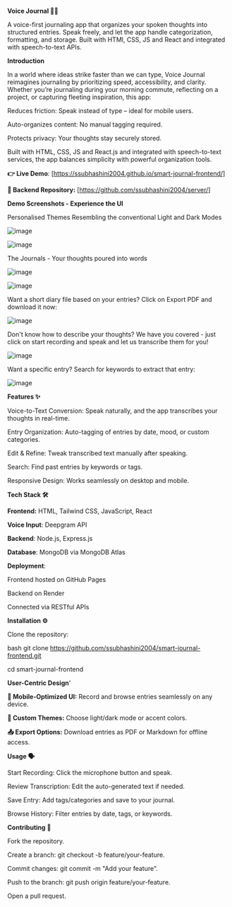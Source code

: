**Voice Journal 🎤📔**

A voice-first journaling app that organizes your spoken thoughts into structured entries. Speak freely, and let the app handle categorization, formatting, and storage. Built with HTMl, CSS, JS and React and integrated with speech-to-text APIs.

**Introduction**

In a world where ideas strike faster than we can type, Voice Journal reimagines journaling by prioritizing speed, accessibility, and clarity. Whether you’re journaling during your morning commute, reflecting on a project, or capturing fleeting inspiration, this app:

Reduces friction: Speak instead of type – ideal for mobile users.

Auto-organizes content: No manual tagging required.

Protects privacy: Your thoughts stay securely stored.

Built with HTML, CSS, JS and React.js and integrated with speech-to-text services, the app balances simplicity with powerful organization tools.

**👉 Live Demo**: [https://ssubhashini2004.github.io/smart-journal-frontend/]

**🔗 Backend Repository:** [https://github.com/ssubhashini2004/server/]


**Demo Screenshots - Experience the UI**

Personalised Themes Resembling the conventional Light and Dark Modes

![image](https://github.com/user-attachments/assets/5784da23-95cb-48a4-ace6-fe6b65052b1e)


![image](https://github.com/user-attachments/assets/a8229f44-f2e0-4717-8d55-b26efb6976e4)


The Journals - Your thoughts poured into words

![image](https://github.com/user-attachments/assets/eb996a92-e2e3-4bff-920c-2d81c8ea39dd)

![image](https://github.com/user-attachments/assets/108e994e-2624-4b51-88a8-eb96cd6ebccb)

Want a short diary file based on your entries? Click on Export PDF and download it now:

![image](https://github.com/user-attachments/assets/baa17433-33df-4361-acca-da9c24136492)


Don't know how to describe your thoughts? We have you covered - just click on start recording and speak and let us transcribe them for you!

![image](https://github.com/user-attachments/assets/0f22e85c-8fa1-4ef2-9335-b98d9729056d)

Want a specific entry? Search for keywords to extract that entry:

![image](https://github.com/user-attachments/assets/40c52b87-21b7-45a8-a07b-df5d0f6b4b31)


**Features ✨**

Voice-to-Text Conversion: Speak naturally, and the app transcribes your thoughts in real-time.

Entry Organization: Auto-tagging of entries by date, mood, or custom categories.

Edit & Refine: Tweak transcribed text manually after speaking.

Search: Find past entries by keywords or tags.

Responsive Design: Works seamlessly on desktop and mobile.

**Tech Stack 🛠️**

**Frontend:** HTML, Tailwind CSS, JavaScript, React

**Voice Input**: Deepgram API

**Backend**: Node.js, Express.js

**Database**: MongoDB via MongoDB Atlas

**Deployment**:

Frontend hosted on GitHub Pages

Backend on Render

Connected via RESTful APIs

**Installation ⚙️**

Clone the repository:

bash
git clone https://github.com/ssubhashini2004/smart-journal-frontend.git

cd smart-journal-frontend

**User-Centric Design**'

**📱 Mobile-Optimized UI:** Record and browse entries seamlessly on any device.

**🎨 Custom Themes:** Choose light/dark mode or accent colors.

**📤 Export Options:** Download entries as PDF or Markdown for offline access.


**Usage 🗣️**

Start Recording: Click the microphone button and speak.

Review Transcription: Edit the auto-generated text if needed.

Save Entry: Add tags/categories and save to your journal.

Browse History: Filter entries by date, tags, or keywords.

**Contributing 🤝**

Fork the repository.

Create a branch: git checkout -b feature/your-feature.

Commit changes: git commit -m "Add your feature".

Push to the branch: git push origin feature/your-feature.

Open a pull request.
